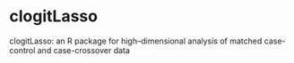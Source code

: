 clogitLasso
===========

clogitLasso: an R package for high–dimensional analysis of matched case-control and case-crossover data
